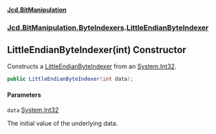 #### [Jcd.BitManipulation](index.md 'index')
### [Jcd.BitManipulation.ByteIndexers](Jcd.BitManipulation.ByteIndexers.md 'Jcd.BitManipulation.ByteIndexers').[LittleEndianByteIndexer](Jcd.BitManipulation.ByteIndexers.LittleEndianByteIndexer.md 'Jcd.BitManipulation.ByteIndexers.LittleEndianByteIndexer')

## LittleEndianByteIndexer(int) Constructor

Constructs
a [LittleEndianByteIndexer](Jcd.BitManipulation.ByteIndexers.LittleEndianByteIndexer.md 'Jcd.BitManipulation.ByteIndexers.LittleEndianByteIndexer')
from an [System.Int32](https://docs.microsoft.com/en-us/dotnet/api/System.Int32 'System.Int32').

```csharp
public LittleEndianByteIndexer(int data);
```
#### Parameters

<a name='Jcd.BitManipulation.ByteIndexers.LittleEndianByteIndexer.LittleEndianByteIndexer(int).data'></a>

`data` [System.Int32](https://docs.microsoft.com/en-us/dotnet/api/System.Int32 'System.Int32')

The initial value of the underlying data.